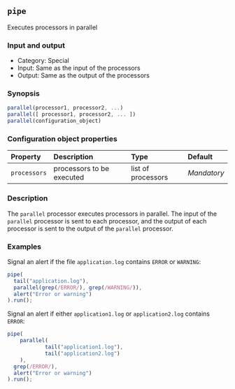 ## `pipe`

Executes processors in parallel

### Input and output

* Category: Special
* Input: Same as the input of the processors
* Output: Same as the output of the processors

### Synopsis

```js
parallel(processor1, processor2, ...)
parallel([ processor1, processor2, ... ])
parallel(configuration_object)
```
### Configuration object properties

| Property | Description | Type | Default |
| :--- | :--- | :--- | :--- |
| `processors` | processors to be executed | list of processors | *Mandatory* | 

### Description

The `parallel` processor executes processors in parallel. The input of the `parallel` processor is sent to 
each processor, and the output of each processor is sent to the output of the `parallel` processor. 

### Examples

Signal an alert if the file `application.log` contains `ERROR` or `WARNING`:

```js
pipe(
  tail("application.log"), 
  parallel(grep(/ERROR/), grep(/WARNING/)), 
  alert("Error or warning")
).run();
```

Signal an alert if either `application1.log` or `application2.log` contains `ERROR`:

```js
pipe(
	parallel(
			tail("application1.log"),
			tail("application2.log")
	),
  grep(/ERROR/), 
  alert("Error or warning")
).run();
```
